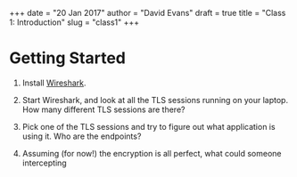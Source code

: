 +++
date = "20 Jan 2017"
author = "David Evans"
draft = true
title = "Class 1: Introduction"
slug = "class1"
+++


# Getting Started

1. Install [Wireshark](https://www.wireshark.org/download.html).

2. Start Wireshark, and look at all the TLS sessions running on your
laptop.  How many different TLS sessions are there? 

3. Pick one of the TLS sessions and try to figure out what application
is using it.  Who are the endpoints?

4. Assuming (for now!) the encryption is all perfect, what could someone intercepting 







